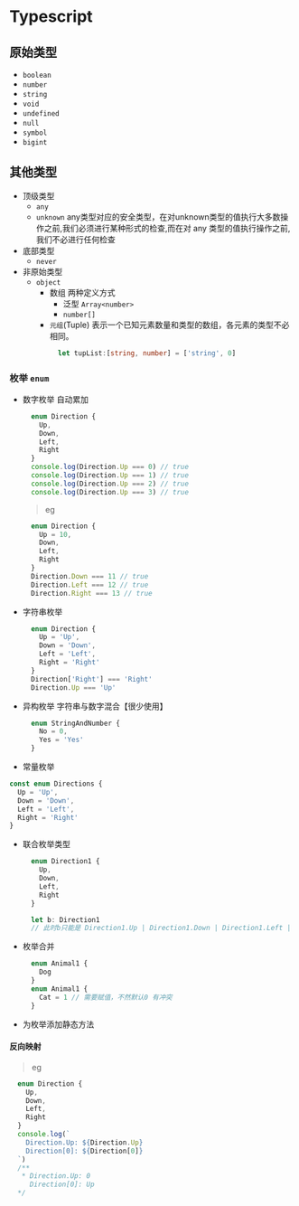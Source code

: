 # Typescript

## 原始类型
+ `boolean`
+ `number`
+ `string`
+ `void`
+ `undefined`
+ `null`
+ `symbol`
+ `bigint`

## 其他类型
+ 顶级类型
  - `any`
  - `unknown` any类型对应的安全类型，在对unknown类型的值执行大多数操作之前,我们必须进行某种形式的检查,而在对 any 类型的值执行操作之前,我们不必进行任何检查
+ 底部类型
  - `never`
+ 非原始类型
  - `object`
    + 数组 两种定义方式
      - 泛型 `Array<number>`
      - `number[]`
    + `元组`(Tuple) 表示一个已知元素数量和类型的数组，各元素的类型不必相同。
      ```ts
        let tupList:[string, number] = ['string', 0]
      ```
    
### 枚举 `enum`

+ 数字枚举  自动累加
  ```ts
    enum Direction {
      Up,
      Down,
      Left,
      Right
    }
    console.log(Direction.Up === 0) // true
    console.log(Direction.Up === 1) // true
    console.log(Direction.Up === 2) // true
    console.log(Direction.Up === 3) // true
  ```

  > eg

  ```ts
    enum Direction {
      Up = 10,
      Down,
      Left,
      Right
    }
    Direction.Down === 11 // true
    Direction.Left === 12 // true
    Direction.Right === 13 // true
  ```

+ 字符串枚举

  ```ts
    enum Direction {
      Up = 'Up',
      Down = 'Down',
      Left = 'Left',
      Right = 'Right'
    }
    Direction['Right'] === 'Right'
    Direction.Up === 'Up'
  ```

+ 异构枚举 字符串与数字混合【很少使用】

  ```ts
    enum StringAndNumber {
      No = 0,
      Yes = 'Yes'
    }
  ```

+ 常量枚举

```ts
const enum Directions {
  Up = 'Up',
  Down = 'Down',
  Left = 'Left',
  Right = 'Right'
}
```

+ 联合枚举类型

  ```ts
    enum Direction1 {
      Up,
      Down,
      Left,
      Right
    }

    let b: Direction1
    // 此时b只能是 Direction1.Up | Direction1.Down | Direction1.Left | Direction1.Right 默认[0, 1, 2, 3]
  ```

+ 枚举合并

  ```ts
    enum Animal1 {
      Dog
    }
    enum Animal1 {
      Cat = 1 // 需要赋值，不然默认0 有冲突
    }
  ```

+ 为枚举添加静态方法  


#### 反向映射

> eg

```ts
  enum Direction {
    Up,
    Down,
    Left,
    Right
  }
  console.log(`
    Direction.Up: ${Direction.Up}
    Direction[0]: ${Direction[0]}
  `)
  /**
   * Direction.Up: 0
     Direction[0]: Up
  */
```


